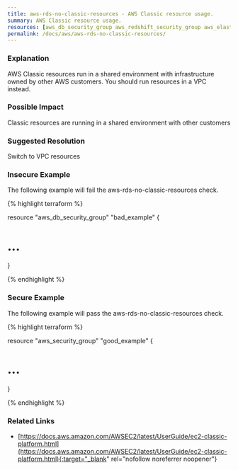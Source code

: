 ```yaml
---
title: aws-rds-no-classic-resources - AWS Classic resource usage.
summary: AWS Classic resource usage. 
resources: [aws_db_security_group aws_redshift_security_group aws_elasticache_security_group] 
permalink: /docs/aws/aws-rds-no-classic-resources/
---
```

### Explanation


AWS Classic resources run in a shared environment with infrastructure owned by other AWS customers. You should run
resources in a VPC instead.


### Possible Impact
Classic resources are running in a shared environment with other customers

### Suggested Resolution
Switch to VPC resources


### Insecure Example

The following example will fail the aws-rds-no-classic-resources check.

{% highlight terraform %}

resource "aws_db_security_group" "bad_example" {
  # ...
}

{% endhighlight %}



### Secure Example

The following example will pass the aws-rds-no-classic-resources check.

{% highlight terraform %}

resource "aws_security_group" "good_example" {
  # ...
}

{% endhighlight %}



### Related Links


- [https://docs.aws.amazon.com/AWSEC2/latest/UserGuide/ec2-classic-platform.html](https://docs.aws.amazon.com/AWSEC2/latest/UserGuide/ec2-classic-platform.html){:target="_blank" rel="nofollow noreferrer noopener"}



